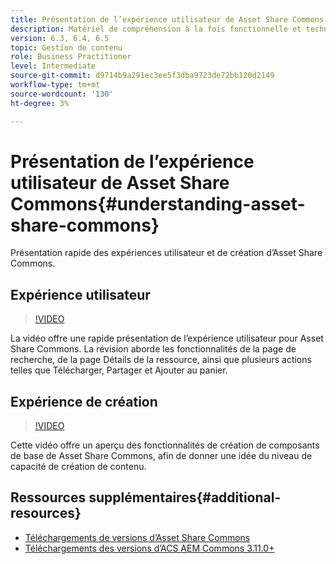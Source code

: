 ```yaml
---
title: Présentation de l’expérience utilisateur de Asset Share Commons
description: Matériel de compréhension à la fois fonctionnelle et technique Ressources Share Commons
version: 6.3, 6.4, 6.5
topic: Gestion de contenu
role: Business Practitioner
level: Intermediate
source-git-commit: d9714b9a291ec3ee5f3dba9723de72bb120d2149
workflow-type: tm+mt
source-wordcount: '130'
ht-degree: 3%

---
```



# Présentation de l’expérience utilisateur de Asset Share Commons{#understanding-asset-share-commons}

Présentation rapide des expériences utilisateur et de création d’Asset Share Commons.

## Expérience utilisateur

>[!VIDEO](https://video.tv.adobe.com/v/20497/?quality=9&learn=on)

La vidéo offre une rapide présentation de l’expérience utilisateur pour Asset Share Commons. La révision aborde les fonctionnalités de la page de recherche, de la page Détails de la ressource, ainsi que plusieurs actions telles que Télécharger, Partager et Ajouter au panier.

## Expérience de création

>[!VIDEO](https://video.tv.adobe.com/v/20498/?quality=9&learn=on)

Cette vidéo offre un aperçu des fonctionnalités de création de composants de base de Asset Share Commons, afin de donner une idée du niveau de capacité de création de contenu.

## Ressources supplémentaires{#additional-resources}

* [Téléchargements de versions d’Asset Share Commons](https://github.com/Adobe-Marketing-Cloud/asset-share-commons/releases)
* [Téléchargements des versions d’ACS AEM Commons 3.11.0+](https://github.com/Adobe-Consulting-Services/acs-aem-commons/releases)